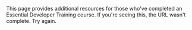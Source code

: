 This page provides additional resources for those who've completed an Essential Developer Training course. If you're seeing this, the URL wasn't complete. Try again.
